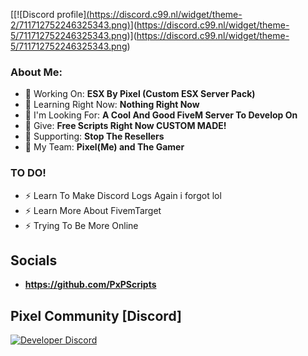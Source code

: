 [[![Discord profile][(https://discord.c99.nl/widget/theme-2/711712752246325343.png)](https://discord.com/users/711712752246325343)](https://discord.c99.nl/widget/theme-5/711712752246325343.png)](https://discord.c99.nl/widget/theme-5/711712752246325343.png)

### About Me:
- 👾 Working On: **ESX By Pixel (Custom ESX Server Pack)**
- 👾 Learning Right Now: **Nothing Right Now**
- 👾 I'm Looking For: **A Cool And Good FiveM Server To Develop On**
- 👾 Give: **Free Scripts Right Now CUSTOM MADE!**
- 👾 Supporting: **Stop The Resellers**
- 👾 My Team: **Pixel(Me) and The Gamer**

### TO DO!
- ⚡ Learn To Make Discord Logs Again i forgot lol
- ⚡ Learn More About FivemTarget
- ⚡ Trying To Be More Online

## Socials
- **https://github.com/PxPScripts**


## Pixel Community [Discord]
[![Developer Discord](https://discordapp.com/api/guilds/960905721887719534/widget.png?style=banner2)](https://discord.gg/e3S4Svrewg)
